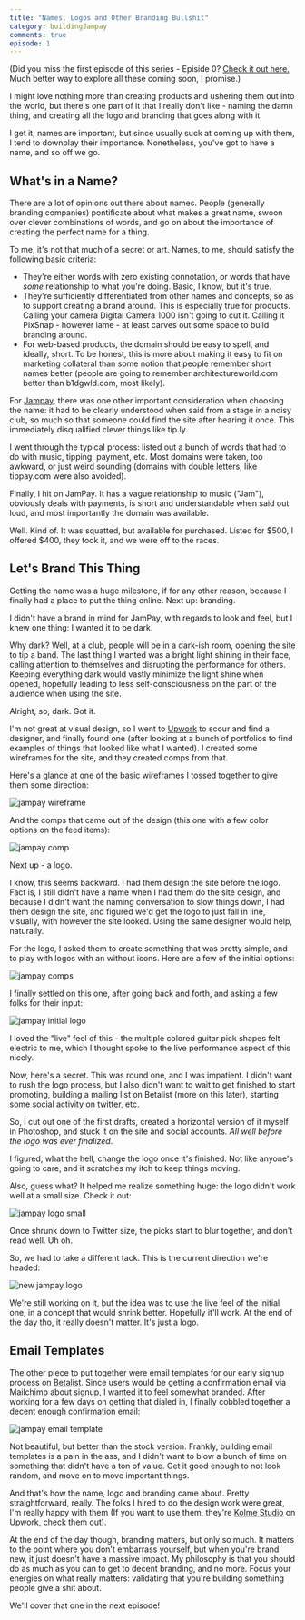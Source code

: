 ```yaml
---
title: "Names, Logos and Other Branding Bullshit"
category: buildingJampay
comments: true
episode: 1
---
```


(Did you miss the first episode of this series - Episide 0? [Check it out here.][ep0] Much better way to explore all these coming soon, I promise.)

I might love nothing more than creating products and ushering them out into the world, but there's one part of it that I really don't like - naming the damn thing, and creating all the logo and branding that goes along with it.

I get it, names are important, but since usually suck at coming up with them, I tend to downplay their importance. Nonetheless, you've got to have a name, and so off we go.

## What's in a Name?

There are a lot of opinions out there about names. People (generally branding companies) pontificate about what makes a great name, swoon over clever combinations of words, and go on about the importance of creating the perfect name for a thing.

To me, it's not that much of a secret or art. Names, to me, should satisfy the following basic criteria:

- They're either words with zero existing connotation, or words that have *some* relationship to what you're doing. Basic, I know, but it's true.
- They're sufficiently differentiated from other names and concepts, so as to support creating a brand around. This is especially true for products. Calling your camera Digital Camera 1000 isn't going to cut it. Calling it PixSnap - however lame - at least carves out some space to build branding around.
- For web-based products, the domain should be easy to spell, and ideally, short. To be honest, this is more about making it easy to fit on marketing collateral than some notion that people remember short names better (people are going to remember architectureworld.com better than b1dgwld.com, most likely).

For [Jampay][jampay], there was one other important consideration when choosing the name: it had to be clearly understood when said from a stage in a noisy club, so much so that someone could find the site after hearing it once. This immediately disqualified clever things like tip.ly.

I went through the typical process: listed out a bunch of words that had to do with music, tipping, payment, etc. Most domains were taken, too awkward, or just weird sounding (domains with double letters, like tippay.com were also avoided).

Finally, I hit on JamPay. It has a vague relationship to music ("Jam"), obviously deals with payments, is short and understandable when said out loud, and most importantly the domain was available.

Well. Kind of. It was squatted, but available for purchased. Listed for $500, I offered $400, they took it, and we were off to the races.

## Let's Brand This Thing

Getting the name was a huge milestone, if for any other reason, because I finally had a place to put the thing online. Next up: branding.

I didn't have a brand in mind for JamPay, with regards to look and feel, but I knew one thing: I wanted it to be dark.

Why dark? Well, at a club, people will be in a dark-ish room, opening the site to tip a band. The last thing I wanted was a bright light shining in their face, calling attention to themselves and disrupting the performance for others. Keeping everything dark would vastly minimize the light shine when opened, hopefully leading to less self-consciousness on the part of the audience when using the site.

Alright, so, dark. Got it.

I'm not great at visual design, so I went to [Upwork][upwork] to scour and find a designer, and finally found one (after looking at a bunch of portfolios to find examples of things that looked like what I wanted). I created some wireframes for the site, and they created comps from that.

Here's a glance at one of the basic wireframes I tossed together to give them some direction:

![jampay wireframe](https://dl.dropbox.com/s/y0lsnzw4nd1ddzk/Screenshot%202016-05-02%2016.55.21.png?dl=0)

And the comps that came out of the design (this one with a few color options on the feed items):

![jampay comp](https://dl.dropbox.com/s/xh9p5tn2waif5x4/Screenshot%202015-12-15%2014.49.23.png?dl=0)

Next up - a logo.

I know, this seems backward. I had them design the site before the logo. Fact is, I still didn't have a name when I had them do the site design, and because I didn't want the naming conversation to slow things down, I had them design the site, and figured we'd get the logo to just fall in line, visually, with however the site looked. Using the same designer would help, naturally.

For the logo, I asked them to create something that was pretty simple, and to play with logos with an without icons. Here are a few of the initial options:

![jampay comps](https://dl.dropbox.com/s/72ooe5kqfgpbcz2/jampay-logos.png)

I finally settled on this one, after going back and forth, and asking a few folks for their input:

![jampay initial logo](https://dl.dropbox.com/s/cggttqsm9jzhmq7/Screenshot%202016-05-02%2016.34.20.png?dl=0)

I loved the "live" feel of this - the multiple colored guitar pick shapes felt electric to me, which I thought spoke to the live performance aspect of this nicely.

Now, here's a secret. This was round one, and I was impatient. I didn't want to rush the logo process, but I also didn't want to wait to get finished to start promoting, building a mailing list on Betalist (more on this later), starting some social activity on [twitter][jptwitter], etc.

So, I cut out one of the first drafts, created a horizontal version of it myself in Photoshop, and stuck it on the site and social accounts. *All well before the logo was ever finalized*.

I figured, what the hell, change the logo once it's finished. Not like anyone's going to care, and it scratches my itch to keep things moving.

Also, guess what? It helped me realize something huge: the logo didn't work well at a small size. Check it out:

![jampay logo small](https://dl.dropbox.com/s/duglegwuc9w6bl3/Screenshot%202016-05-02%2016.36.47.png?dl=0)

Once shrunk down to Twitter size, the picks start to blur together, and don't read well. Uh oh.

So, we had to take a different tack. This is the current direction we're headed:

![new jampay logo](https://dl.dropbox.com/s/tzeyu88jtfbmcdx/Screenshot%202016-05-02%2016.37.53.png?dl=0)

We're still working on it, but the idea was to use the live feel of the initial one, in a concept that would shrink better. Hopefully it'll work. At the end of the day tho, it really doesn't matter. It's just a logo.

## Email Templates

The other piece to put together were email templates for our early signup process on [Betalist][betalist]. Since users would be getting a confirmation email via Mailchimp about signup, I wanted it to feel somewhat branded. After working for a few days on getting that dialed in, I finally cobbled together a decent enough confirmation email:

![jampay email template](https://dl.dropbox.com/s/um3xfmg0w1tqd7r/Screenshot%202016-05-02%2016.40.12.png?dl=0)

Not beautiful, but better than the stock version. Frankly, building email templates is a pain in the ass, and I didn't want to blow a bunch of time on something that didn't have a ton of value. Get it good enough to not look random, and move on to move important things.

And that's how the name, logo and branding came about. Pretty straightforward, really. The folks I hired to do the design work were great, I'm really happy with them (If you want to use them, they're [Kolme Studio][kolme] on Upwork, check them out).

At the end of the day though, branding matters, but only so much. It matters to the point where you don't embarrass yourself, but when you're brand new, it just doesn't have a massive impact. My philosophy is that you should do as much as you can to get to decent branding, and no more. Focus your energies on what really matters: validating that you're building something people give a shit about.

We'll cover that one in the next episode!

[jampay]: http://jampay.com?utm_source=building-jampay
[kolme]: https://www.upwork.com/companies/~014983b6cf7354e942
[betalist]: http://betalist.com/startups/jampay
[upwork]: http://www.upwork.com
[jptwitter]: http://twitter.com/gojampay
[ep0]: http://justindavis.co/building-jampay/episode-0-lets-get-started.html
